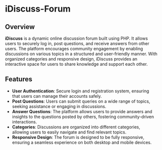 # iDiscuss-Forum
## Overview

**iDiscuss** is a dynamic online discussion forum built using PHP. It allows users to securely log in, post questions, and receive answers from other users. The platform encourages community engagement by enabling discussions on various topics in a structured and user-friendly manner. With organized categories and responsive design, iDiscuss provides an interactive space for users to share knowledge and support each other.

## Features

- **User Authentication**: Secure login and registration system, ensuring that users can manage their accounts safely.
- **Post Questions**: Users can submit queries on a wide range of topics, seeking assistance or engaging in discussions.
- **Answer Questions**: The platform allows users to provide answers and insights to the questions posted by others, fostering community-driven interactions.
- **Categories**: Discussions are organized into different categories, allowing users to easily navigate and find relevant topics.
- **Responsive Design**: The forum is designed to be fully responsive, ensuring a seamless experience on both desktop and mobile devices.
